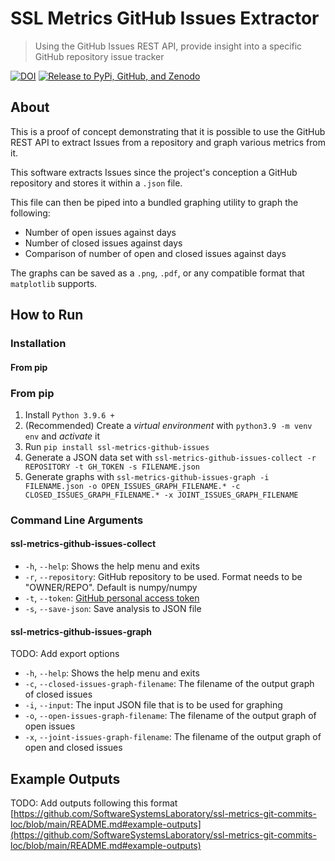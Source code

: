 # SSL Metrics GitHub Issues Extractor

> Using the GitHub Issues REST API, provide insight into a specific GitHub repository issue tracker


[![DOI](https://zenodo.org/badge/DOI/10.5281/zenodo.5655424.svg)](https://doi.org/10.5281/zenodo.5655424) [![Release to PyPi, GitHub, and Zenodo](https://github.com/SoftwareSystemsLaboratory/ssl-metrics-github-issues/actions/workflows/release.yml/badge.svg)](https://github.com/SoftwareSystemsLaboratory/ssl-metrics-github-issues/actions/workflows/release.yml)

## About

This is a proof of concept demonstrating that it is possible to use the GitHub REST API to extract Issues from a repository and graph various metrics from it.

This software extracts Issues since the project's conception a GitHub repository and stores it within a `.json` file.

This file can then be piped into a bundled graphing utility to graph the following:

* Number of open issues against days
* Number of closed issues against days
* Comparison of number of open and closed issues against days

The graphs can be saved as a `.png`, `.pdf`, or any compatible format that `matplotlib` supports.

## How to Run

### Installation

#### From pip

### From pip

1. Install `Python 3.9.6 +`
2. (Recommended) Create a *virtual environment* with `python3.9 -m venv env` and *activate* it
3. Run `pip install ssl-metrics-github-issues`
4. Generate a JSON data set with `ssl-metrics-github-issues-collect -r REPOSITORY -t GH_TOKEN -s FILENAME.json`
5. Generate graphs with `ssl-metrics-github-issues-graph -i FILENAME.json -o OPEN_ISSUES_GRAPH_FILENAME.* -c CLOSED_ISSUES_GRAPH_FILENAME.* -x JOINT_ISSUES_GRAPH_FILENAME`

### Command Line Arguments

#### ssl-metrics-github-issues-collect

- `-h`, `--help`: Shows the help menu and exits
- `-r`, `--repository`: GitHub repository to be used. Format needs to be "OWNER/REPO". Default is numpy/numpy
- `-t`, `--token`: [GitHub personal access token](https://docs.github.com/en/github/authenticating-to-github/keeping-your-account-and-data-secure/creating-a-personal-access-token)
- `-s`, `--save-json`: Save analysis to JSON file

#### ssl-metrics-github-issues-graph

TODO: Add export options

- `-h`, `--help`: Shows the help menu and exits
- `-c`, `--closed-issues-graph-filename`: The filename of the output graph of closed issues
- `-i`, `--input`: The input JSON file that is to be used for graphing
- `-o`, `--open-issues-graph-filename`: The filename of the output graph of open issues
- `-x`, `--joint-issues-graph-filename`: The filename of the output graph of open and closed issues

## Example Outputs

TODO: Add outputs following this format [https://github.com/SoftwareSystemsLaboratory/ssl-metrics-git-commits-loc/blob/main/README.md#example-outputs](https://github.com/SoftwareSystemsLaboratory/ssl-metrics-git-commits-loc/blob/main/README.md#example-outputs)
